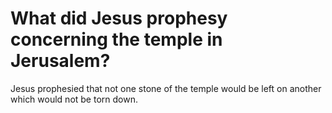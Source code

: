 # What did Jesus prophesy concerning the temple in Jerusalem?

Jesus prophesied that not one stone of the temple would be left on another which would not be torn down.

